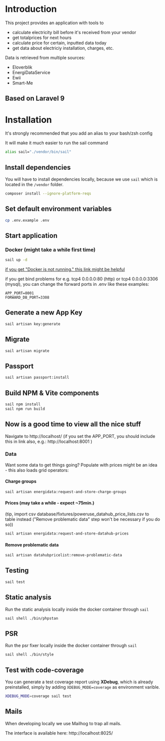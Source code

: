 # Introduction
This project provides an application with tools to
- calculate electricity bill before it's received from your vendor
- get totalprices for next hours
- calculate price for certain, inputted data today
- get data about electriciy installation, charges, etc.

Data is retrieved from multiple sources:
- Eloverblik
- EnergiDataService
- Ewii
- Smart-Me

## Based on Laravel 9

# Installation
<p>It's strongly recommended that you add an alias to your bash/zsh config</p>
<p>It will make it much easier to run the sail command</p>

```bash
alias sail="./vendor/bin/sail"
```

## Install dependencies
You will have to install dependencies locally, because we use `sail` which is located in the `/vendor` folder.

```bash
composer install --ignore-platform-reqs
```

## Set default environment variables

```bash
cp .env.example .env
```

## Start application

### Docker (might take a while first time)
```bash
sail up -d
```
[if you get "Docker is not running." this link might be helpful](https://docs.docker.com/engine/install/linux-postinstall/)

if you get bind problems for e.g. tcp4 0.0.0.0:80 (http) or tcp4 0.0.0.0:3306 (mysql), you can change the forward ports in .env like these examples:
```.dotenv
APP_PORT=8001
FORWARD_DB_PORT=3308
```

## Generate a new App Key
```bash
sail artisan key:generate
```

## Migrate
```bash
sail artisan migrate
```

## Passport
```bash
sail artisan passport:install
```

## Build NPM & Vite components

```bash
sail npm install
sail npm run build 
```

## Now is a good time to view all the nice stuff
Navigate to http://localhost/ (if you set the APP_PORT, you should include this in link also, e.g.: http://localhost:8001 )

### Data
Want some data to get things going?
Populate with prices might be an idea - this also loads grid operators:
#### Charge groups
```bash
sail artisan energidata:request-and-store-charge-groups
```
#### Prices (may take a while - expect ~75min.)
(tip, import csv database/fixtures/poweruse_datahub_price_lists.csv to table instead ("Remove problematic data" step won't be necessary if you do so))
```bash
sail artisan energidata:request-and-store-datahub-prices
```

#### Remove problematic data
```bash
sail artisan datahubpricelist:remove-problematic-data
```

## Testing

```bash
sail test
```

## Static analysis
Run the static analysis locally inside the docker container through `sail`

```bash
sail shell ./bin/phpstan
```

## PSR
Run the psr fixer locally inside the docker container through `sail`

```bash
sail shell ./bin/style
```

## Test with code-coverage
You can generate a test coverage report using **XDebug**, which is already preinstalled,
simply by adding `XDEBUG_MODE=coverage` as environment varible.

```bash
XDEBUG_MODE=coverage sail test
```

## Mails
When developing locally we use Mailhog to trap all mails.

The interface is available here:
http://localhost:8025/

